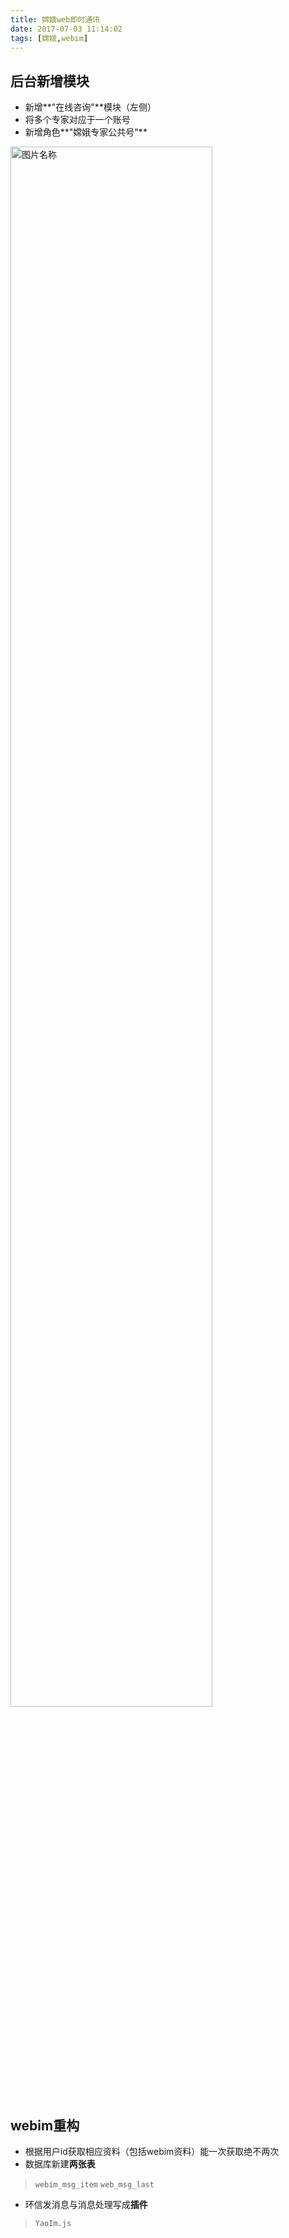 ```yaml
---
title: 嫦娥web即时通讯
date: 2017-07-03 11:14:02
tags: [嫦娥,webim]
---
```

## 后台新增模块
* 新增**"在线咨询"**模块（左侧）
* 将多个专家对应于一个账号
* 新增角色**"嫦娥专家公共号"**

<!-- ![space](http://119.29.141.240/group1/M00/00/00/Cmh6v1lh9RiASYreABFdL646mtk324.jpg) -->
<img src="http://119.29.141.240/group1/M00/00/00/Cmh6v1lh9RiASYreABFdL646mtk324.jpg" width = "80%" alt="图片名称" align=center />

<!--more-->

## webim重构
* 根据用户id获取相应资料（包括webim资料）能一次获取绝不两次
* 数据库新建**两张表**

> `webim_msg_item` `web_msg_last`
* 环信发消息与消息处理写成**插件**
> `YaoIm.js`
